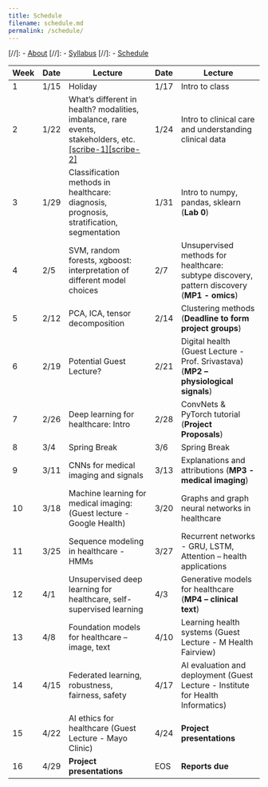 ```yaml
---
title: Schedule
filename: schedule.md
permalink: /schedule/
--- 
```


[//]: - [About](/ml4health-umn/)
[//]: - [Syllabus](/ml4health-umn/syllabus/)
[//]: - [Schedule](/ml4health-umn/schedule/)


| Week | Date | Lecture | Date | Lecture |  
| -----|------|---------|------|-------- |  
| 1 | 1/15 | Holiday | 1/17 | Intro to class |  
| 2 | 1/22 | What’s different in health? modalities, imbalance, rare events, stakeholders, etc. [[scribe-1]](../_files/lec2_scribe1.pdf)[[scribe-2]](../_files/lec2_scribe2.pdf)| 1/24 | Intro to clinical care and understanding clinical data|  
| 3 | 1/29 | Classification methods in healthcare: diagnosis, prognosis, stratification, segmentation | 1/31 | Intro to numpy, pandas, sklearn (**Lab 0**) |  
| 4 | 2/5 | SVM, random forests, xgboost: interpretation of different model choices | 2/7 | Unsupervised methods for healthcare: subtype discovery, pattern discovery (**MP1 - omics**) |  
| 5 | 2/12 | PCA, ICA, tensor decomposition | 2/14 | Clustering methods (**Deadline to form project groups**)|  
| 6 | 2/19 | Potential Guest Lecture? | 2/21 | Digital health (Guest Lecture - Prof. Srivastava) (**MP2 – physiological signals**) |  
| 7 | 2/26 | Deep learning for healthcare: Intro | 2/28 | ConvNets & PyTorch tutorial (**Project Proposals**)|  
| 8 | 3/4 | Spring Break | 3/6 | Spring Break |  
| 9 | 3/11 | CNNs for medical imaging and signals | 3/13 | Explanations and attributions (**MP3 - medical imaging**)|  
| 10 | 3/18 | Machine learning for medical imaging: (Guest lecture - Google Health) | 3/20 | Graphs and graph neural networks in healthcare |  
| 11 | 3/25 | Sequence modeling in healthcare - HMMs | 3/27 | Recurrent networks - GRU, LSTM, Attention – health applications |  
| 12 | 4/1 | Unsupervised deep learning for healthcare, self-supervised learning | 4/3 | Generative models for healthcare (**MP4 – clinical text**) |  
| 13 | 4/8 | Foundation models for healthcare – image, text | 4/10 | Learning health systems (Guest Lecture - M Health Fairview) |  
| 14 | 4/15 | Federated learning, robustness, fairness, safety | 4/17 | AI evaluation and deployment (Guest Lecture - Institute for Health Informatics) |  
| 15 | 4/22 | AI ethics for healthcare (Guest Lecture - Mayo Clinic) | 4/24 | **Project presentations** |  
| 16 | 4/29 | **Project presentations** |  EOS | **Reports due** |  
